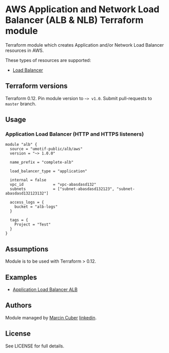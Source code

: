# AWS Application and Network Load Balancer (ALB & NLB) Terraform module

Terraform module which creates Application and/or Network Load Balancer resources in AWS.

These types of resources are supported:

* [Load Balancer](https://www.terraform.io/docs/providers/aws/r/lb.html)

## Terraform versions

Terraform 0.12. Pin module version to `~> v1.0`. Submit pull-requests to `master` branch.

## Usage

### Application Load Balancer (HTTP and HTTPS listeners)

```hcl
module "alb" {
  source = "umotif-public/alb/aws"
  version = "~> 1.0.0"
  
  name_prefix = "complete-alb"

  load_balancer_type = "application"

  internal = false
  vpc_id             = "vpc-abasdasd132"
  subnets            = ["subnet-abasdasd132123", "subnet-abasdasd132123132"]

  access_logs = {
    bucket = "alb-logs"
  }

  tags = {
    Project = "Test"
  }
}
```


## Assumptions

Module is to be used with Terraform > 0.12.

## Examples

* [Application Load Balancer ALB](https://github.com/umotif-public/terraform-aws-alb/tree/master/examples/alb)

## Authors

Module managed by [Marcin Cuber](https://github.com/marcincuber) [linkedin](https://www.linkedin.com/in/marcincuber/).

## License

See LICENSE for full details.